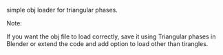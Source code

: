 simple obj loader for triangular phases.

Note:

If you want the obj file to load correctly, save it using Triangular phases in Blender or extend the code and add option to load other than tirangles.
